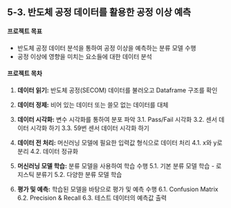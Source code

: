 ## 5-3. 반도체 공정 데이터를 활용한 공정 이상 예측



#### 프로젝트 목표

- 반도체 공정 데이터 분석을 통하여 공정 이상을 예측하는 분류 모델 수행 
- 공정 이상에 영향을 미치는 요소들에 대한 데이터 분석



#### 프로젝트 목차

1. **데이터 읽기:** 반도체 공정(SECOM) 데이터를 불러오고 Dataframe 구조를 확인

2. **데이터 정제:** 비어 있는 데이터 또는 쓸모 없는 데이터를 대체

3. **데이터 시각화:** 변수 시각화를 통하여 분포 파악
   3.1. Pass/Fail 시각화
   3.2. 센서 데이터 시각화 하기
   3.3. 59번 센서 데이터 시각화 하기

4. **데이터 전 처리:** 머신러닝 모델에 필요한 입력값 형식으로 데이터 처리
   4.1. x와 y로 분리
   4.2. 데이터 정규화

5. **머신러닝 모델 학습:** 분류 모델을 사용하여 학습 수행
   5.1. 기본 분류 모델 학습 - 로지스틱 분류기
   5.2. 다양한 분류 모델 학습

6. **평가 및 예측:** 학습된 모델을 바탕으로 평가 및 예측 수행
   6.1. Confusion Matrix
   6.2. Precision & Recall
   6.3. 테스트 데이터의 예측값 출력